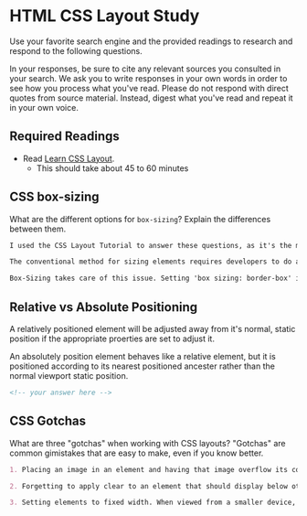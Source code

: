 # HTML CSS Layout Study

Use your favorite search engine and the provided readings to research and respond to the following questions.

In your responses, be sure to cite any relevant sources you consulted in your search. We ask you to write responses in your own words in order to see how you process what you've read. Please do not respond with direct quotes from source material. Instead, digest what you've read and repeat it in your own voice.

## Required Readings

- Read [Learn CSS Layout](http://learnlayout.com).
  - This should take about 45 to 60 minutes

## CSS box-sizing

What are the different options for `box-sizing`? Explain the differences between them.

```md
I used the CSS Layout Tutorial to answer these questions, as it's the most up-to-date resource I have encountered since learning CSS. There were a lot of idea in here that I hadn't been exposed to yet, like Box-Sizing and Flexbox.

The conventional method for sizing elements requires developers to do a little math if the desired outcome is for two elements to have equal widths/heights. The height/width designated for an element does NOT take into account border/padding settings. This means that two elements with width: 500px could look to be different sizes if one element has borders/padding set to a value and the other does not. The element with a border/padding value will look larger. To make the two elements equal, developers need to do some basic math to subtract border/padding from the element.

Box-Sizing takes care of this issue. Setting 'box sizing: border-box' indicates that the true size of the element should not be increased by the combined width of the border/padding. These widths are applied inside the set width/height of the element, effectively making the element sizes the same. This is a much more intuitive way of sizing elements.

```

## Relative vs Absolute Positioning

A relatively positioned element will be adjusted away from it's normal, static position if the appropriate proerties are set to adjust it.

An absolutely position element behaves like a relative element, but it is positioned according to its nearest positioned ancester rather than the normal viewport static position.

```md
<!-- your answer here -->
```

## CSS Gotchas

What are three "gotchas" when working with CSS layouts? "Gotchas" are common gimistakes that are easy to make, even if you know better.

```md
1. Placing an image in an element and having that image overflow its container. The clarfix hack is needed to address this.

2. Forgetting to apply clear to an element that should display below other floated elements. The result is an overlap of the elements since floated elements are pulled out of the document flow.

3. Setting elements to fixed width. When viewed from a smaller device, or when the window is resized, the element has an ugly scroll bar to ensure you can still read the content contained within. Not a nice look.
```
